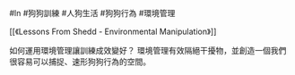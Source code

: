 #ln #狗狗訓練 #人狗生活 #狗狗行為 #環境管理 

[[《Lessons From Shedd - Environmental Manipulation》]]

如何運用環境管理讓訓練成效變好？
環境管理有效隔絕干擾物，並創造一個我們很容易可以捕捉、速形狗狗行為的空間。